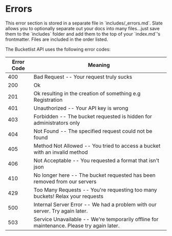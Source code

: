 # Errors

<aside class="notice">This error section is stored in a separate file in `includes/_errors.md`. Slate allows you to optionally separate out your docs into many files...just save them to the `includes` folder and add them to the top of your `index.md`'s frontmatter. Files are included in the order listed.</aside>

The Bucketlist API uses the following error codes:


Error Code | Meaning
---------- | -------
400 | Bad Request -- Your request truly sucks
200 | Ok
201 | Ok resulting in the creation of something e.g Registration
401 | Unauthorized -- Your API key is wrong
403 | Forbidden -- The bucket requested is hidden for administrators only
404 | Not Found -- The specified request could not be found
405 | Method Not Allowed -- You tried to access a bucket with an invalid method
406 | Not Acceptable -- You requested a format that isn't json
410 | No longer here -- The bucket requested has been removed from our servers
429 | Too Many Requests -- You're requesting too many buckets! Relax your requests
500 | Internal Server Error -- We had a problem with our server. Try again later.
503 | Service Unavailable -- We're temporarily offline for maintenance. Please try again later.
